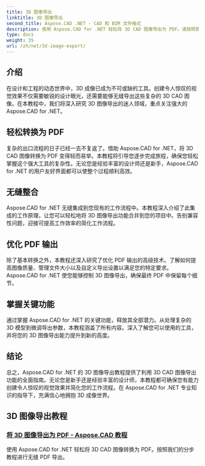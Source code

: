 ```yaml
---
title: 3D 图像导出
linktitle: 3D 图像导出
second_title: Aspose.CAD .NET - CAD 和 BIM 文件格式
description: 使用 Aspose.CAD for .NET 轻松将 3D CAD 图像导出为 PDF。请按照我们的教程进行无缝 PDF 转换。学习高效的 3D 图像导出技术。
type: docs
weight: 35
url: /zh/net/3d-image-export/
---
```


## 介绍

在设计和工程的动态世界中，3D 成像已成为不可或缺的工具。创建令人惊叹的视觉效果不仅需要敏锐的设计眼光，还需要能够无缝导出这些复杂的 3D CAD 图像。在本教程中，我们将深入研究 3D 图像导出的迷人领域，重点关注强大的 Aspose.CAD for .NET。

## 轻松转换为 PDF

复杂的出口流程的日子已经一去不复返了。借助 Aspose.CAD for .NET，将 3D CAD 图像转换为 PDF 变得轻而易举。本教程将引导您逐步完成旅程，确保您轻松掌握这个强大工具的复杂性。无论您是经验丰富的设计师还是新手，Aspose.CAD for .NET 的用户友好界面都可以使整个过程顺利高效。

## 无缝整合

Aspose.CAD for .NET 无缝集成到您现有的工作流程中。本教程深入介绍了此集成的工作原理，让您可以轻松地将 3D 图像导出功能合并到您的项目中。告别兼容性问题，迎接可提高工作效率的简化工作流程。

## 优化 PDF 输出

除了基本转换之外，本教程还深入研究了优化 PDF 输出的高级技术。了解如何提高图像质量、管理文件大小以及自定义导出设置以满足您的特定要求。 Aspose.CAD for .NET 使您能够控制 3D 图像导出，确保最终 PDF 中保留每个细节。

## 掌握关键功能

通过掌握 Aspose.CAD for .NET 的关键功能，释放其全部潜力。从处理复杂的 3D 模型到微调导出参数，本教程涵盖了所有内容。深入了解您可以使用的工具，并将您的 3D 图像导出能力提升到新的高度。

## 结论

总之，Aspose.CAD for .NET 的 3D 图像导出教程提供了利用 3D CAD 图像导出功能的全面指南。无论您是新手还是经验丰富的设计师，本教程都可确保您有能力创建令人惊叹的视觉效果并简化您的工作流程。在 Aspose.CAD for .NET 专业知识的指导下，充满信心地拥抱 3D 成像世界。
## 3D 图像导出教程
### [将 3D 图像导出为 PDF - Aspose.CAD 教程](./exporting-3d-images-to-pdf/)
使用 Aspose.CAD for .NET 轻松将 3D CAD 图像转换为 PDF。按照我们的分步教程进行无缝 PDF 导出。